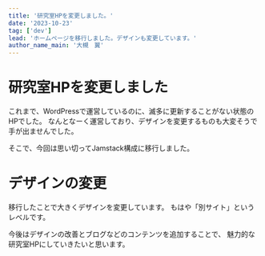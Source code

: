 ```yaml
---
title: '研究室HPを変更しました。'
date: '2023-10-23'
tag: ['dev']
lead: 'ホームページを移行しました。デザインも変更しています。'
author_name_main: '大槻　翼'
---
```


# 研究室HPを変更しました

これまで、WordPressで運営しているのに、滅多に更新することがない状態のHPでした。
なんとなーく運営しており、デザインを変更するものも大変そうで手が出ませんでした。

そこで、今回は思い切ってJamstack構成に移行しました。

# デザインの変更

移行したことで大きくデザインを変更しています。
もはや「別サイト」というレベルです。

今後はデザインの改善とブログなどのコンテンツを追加することで、
魅力的な研究室HPにしていきたいと思います。
